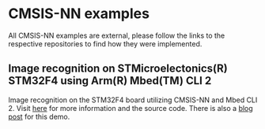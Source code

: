 # CMSIS-NN examples
All CMSIS-NN examples are external, please follow the links to the respective repositories to find how they were implemented.
## Image recognition on STMicroelectonics(R) STM32F4 using Arm(R) Mbed(TM) CLI 2
Image recognition on the STM32F4 board utilizing CMSIS-NN and Mbed CLI 2.
Visit [here](https://github.com/ARM-software/ML-examples/tree/master/tflm-cmsisnn-mbed-image-recognition) for more information and the source code. There is also a [blog post](https://community.arm.com/arm-community-blogs/b/ai-and-ml-blog/posts/image-recognition-on-arm-powered-microcontrollers) for this demo.
